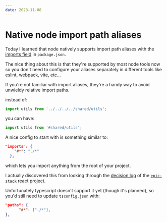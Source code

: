 ```yaml
---
date: 2023-11-08
---
```


# Native node import path aliases

Today I learned that node natively supports import path aliases with the [imports field](https://nodejs.org/api/packages.html#imports) in `package.json`.

The nice thing about this is that they're supported by most node tools now so you don't need to configure your aliases separately in different tools like eslint, webpack, vite, etc...

If you're not familiar with import aliases, they're a handy way to avoid unwieldy relative import paths.

instead of:
```js
import utils from '../../../../shared/utils';
```
you can have:

```js
import utils from '#shared/utils';
```

A nice config to start with is something similar to:

```json
"imports": {
    "#*": "./*"
  },
```
which lets you import anything from the root of your project.

I actually discovered this from looking through the [decision log](https://github.com/epicweb-dev/epic-stack/blob/main/docs/decisions/031-imports.md) of the [`epic-stack`](https://github.com/epicweb-dev/epic-stack) react project.

Unfortunately typescript doesn't support it yet (though it's planned), so you'd still need to update `tsconfig.json` with:

```json
"paths": {
      "#*": ["./*"],
},
```
